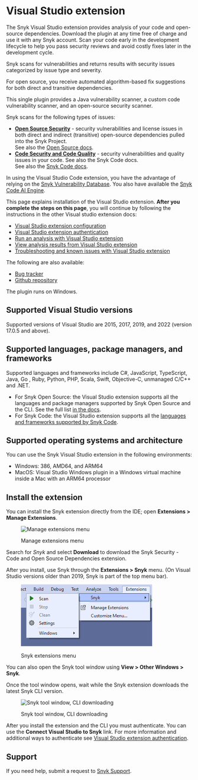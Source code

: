 # Visual Studio extension

The Snyk Visual Studio extension provides analysis of your code and open-source dependencies. Download the plugin at any time free of charge and use it with any Snyk account. Scan your code early in the development lifecycle to help you pass security reviews and avoid costly fixes later in the development cycle.

Snyk scans for vulnerabilities and returns results with security issues categorized by issue type and severity.

For open source, you receive automated algorithm-based fix suggestions for both direct and transitive dependencies.

This single plugin provides a Java vulnerability scanner, a custom code vulnerability scanner, and an open-source security scanner.

Snyk scans for the following types of issues:

* [**Open Source Security**](https://snyk.io/product/open-source-security-management/) - security vulnerabilities and license issues in both direct and indirect (transitive) open-source dependencies pulled into the Snyk Project.\
  See also the [Open Source docs](https://docs.snyk.io/products/snyk-open-source).
* [**Code Security and Code Quality**](https://snyk.io/product/snyk-code/) - security vulnerabilities and quality issues in your code. See also the Snyk Code docs.\
  See also the [Snyk Code docs](https://docs.snyk.io/products/snyk-code).

In using the Visual Studio Code extension, you have the advantage of relying on the [Snyk Vulnerability Database](https://docs.snyk.io/introducing-snyk/getting-started-snyk-intel-vuln-db-access). You also have available the [Snyk Code AI Engine](https://docs.snyk.io/products/snyk-code/introducing-snyk-code/key-features/ai-engine).

This page explains installation of the Visual Studio extension. **After you complete the steps on this page**, you will continue by following the instructions in the other Visual studio extension docs:

* [Visual Studio extension configuration](https://docs.snyk.io/ide-tools/visual-studio-extension/visual-studio-extension-configuration)
* [Visual Studio extension authentication](https://docs.snyk.io/ide-tools/visual-studio-extension/visual-studio-extension-authentication)
* [Run an analysis with Visual Studio extension](https://docs.snyk.io/ide-tools/visual-studio-extension/run-an-analysis-with-visual-studio-extension)
* [View analysis results from Visual Studio extension](https://docs.snyk.io/ide-tools/visual-studio-extension/view-analysis-results-from-visual-studio-extension)
* [Troubleshooting and known issues with Visual Studio extension](https://docs.snyk.io/ide-tools/visual-studio-extension/troubleshooting-and-known-issues-with-visual-studio-extension)

The following are also available:

* [Bug tracker](https://github.com/snyk/snyk-visual-studio-plugin/issues)
* [Github repository](https://github.com/snyk/snyk-visual-studio-plugin)

The plugin runs on Windows.

## Supported Visual Studio versions

Supported versions of Visual Studio are 2015, 2017, 2019, and 2022 (version 17.0.5 and above).

## Supported languages, package managers, and frameworks

Supported languages and frameworks include C#, JavaScript, TypeScript, Java, Go , Ruby, Python, PHP, Scala, Swift, Objective-C, unmanaged C/C++ and .NET.

* For Snyk Open Source: the Visual Studio extension supports all the languages and package managers supported by Snyk Open Source and the CLI. See the full list [in the docs](https://docs.snyk.io/products/snyk-open-source/language-and-package-manager-support).
* For Snyk Code: the Visual Studio extension supports all the [languages and frameworks supported by Snyk Code](https://docs.snyk.io/products/snyk-code/snyk-code-language-and-framework-support#language-support-with-snyk-code-ai-engine).

## Supported operating systems and architecture

You can use the Snyk Visual Studio extension in the following environments:

* Windows: 386, AMD64, and ARM64
* MacOS: Visual Studio Windows plugin in a Windows virtual machine inside a Mac with an ARM64 processor

## Install the extension

You can install the Snyk extension directly from the IDE; open **Extensions > Manage Extensions**.

<figure><img src="../../../.gitbook/assets/readme_image_2_1_1.png" alt="Manage extensions menu"><figcaption><p>Manage extensions menu</p></figcaption></figure>

Search for _Snyk_ and select **Download** to download the Snyk Security - Code and Open Source Dependencies extension.

After you install, use Snyk through the **Extensions > Snyk** menu. (On Visual Studio versions older than 2019, Snyk is part of the top menu bar).

<figure><img src="../../../.gitbook/assets/image (249) (1).png" alt="Snyk extensions menu"><figcaption><p>Snyk extensions menu</p></figcaption></figure>

You can also open the Snyk tool window using **View > Other Windows > Snyk**_._

Once the tool window opens, wait while the Snyk extension downloads the latest Snyk CLI version.

<figure><img src="../../../.gitbook/assets/readme_image_2_3.png" alt="Snyk tool window, CLI downloading"><figcaption><p>Snyk tool window, CLI downloading</p></figcaption></figure>

After you install the extension and the CLI you must authenticate. You can use the **Connect Visual Studio to Snyk** link. For more information and additional ways to authenticate see [Visual Studio extension authentication](https://docs.snyk.io/ide-tools/visual-studio-extension/visual-studio-extension-authentication).

## Support

If you need help, submit a request to [Snyk Support](https://support.snyk.io/hc/en-us/requests/new).
